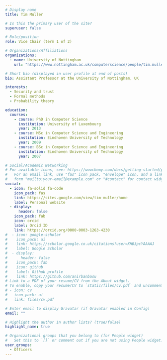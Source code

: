 ```yaml
---
# Display name
title: Tim Muller

# Is this the primary user of the site?
superuser: false

# Role/position
role: Vice Chair (term 1 of 2)

# Organizations/Affiliations
organizations:
  - name: University of Nottingham
    url: "https://www.nottingham.ac.uk/computerscience/people/tim.muller"

# Short bio (displayed in user profile at end of posts)
bio: Assistant Professor at the University of Nottingham, UK

interests:
  - Security and trust
  - Formal methods
  - Probability theory

education:
  courses:
    - course: PhD in Computer Science
      institution: University of Luxembourg
      year: 2013
    - course: MSc in Computer Science and Engineering
      institution: Eindhoven University of Technology
      year: 2009
    - course: BSc in Computer Science and Engineering
      institution: Eindhoven University of Technology
      year: 2007

# Social/Academic Networking
# For available icons, see: https://wowchemy.com/docs/getting-started/page-builder/#icons
#   For an email link, use "fas" icon pack, "envelope" icon, and a link in the
#   form "mailto:your-email@example.com" or "#contact" for contact widget.
social:
  - icon: fa-solid fa-code
    icon_pack: fas
    link: https://sites.google.com/view/tim-muller/home
    label: Personal website
  - display:
      header: false
    icon_pack: fab
    icon: orcid
    label: Orcid ID
    link: https://orcid.org/0000-0003-1263-4230
#  - icon: google-scholar
#    icon_pack: ai
#    link: https://scholar.google.co.uk/citations?user=XHB3pcYAAAAJ
#    label: Google Scholar
#  - display:
#      header: false
#    icon_pack: fab
#    icon: github
#    label: Github profile
#    link: https://github.com/anirbanbasu
# Link to a PDF of your resume/CV from the About widget.
# To enable, copy your resume/CV to `static/files/cv.pdf` and uncomment the lines below.
# - icon: cv
#   icon_pack: ai
#   link: files/cv.pdf

# Enter email to display Gravatar (if Gravatar enabled in Config)
email: ""

# Highlight the author in author lists? (true/false)
highlight_name: true

# Organizational groups that you belong to (for People widget)
#   Set this to `[]` or comment out if you are not using People widget.
user_groups:
  - Officers
---
```

